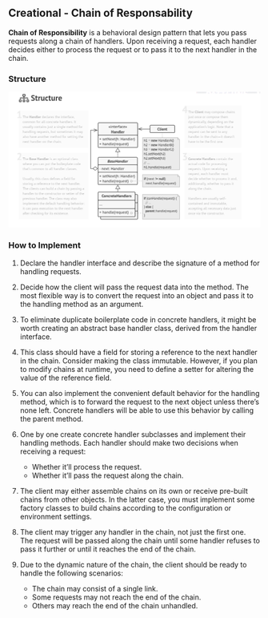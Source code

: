 ## Creational - Chain of Responsability

**Chain of Responsibility** is a behavioral design pattern that lets you pass requests along a chain of handlers. Upon receiving a request, each handler decides either to process the request or to pass it to the next handler in the chain.

### Structure
[![Creational - Chain of Responsability](../images/chain-of-responsability.png)](https://refactoring.guru/design-patterns/chain-of-responsibility)

### How to Implement

1. Declare the handler interface and describe the signature of a method for handling requests.

2. Decide how the client will pass the request data into the method. The most flexible way is to convert the request into an object and pass it to the handling method as an argument.

3. To eliminate duplicate boilerplate code in concrete handlers, it might be worth creating an abstract base handler class, derived from the handler interface.

4. This class should have a field for storing a reference to the next handler in the chain. Consider making the class immutable. However, if you plan to modify chains at runtime, you need to define a setter for altering the value of the reference field.

5. You can also implement the convenient default behavior for the handling method, which is to forward the request to the next object unless there’s none left. Concrete handlers will be able to use this behavior by calling the parent method.

6. One by one create concrete handler subclasses and implement their handling methods. Each handler should make two decisions when receiving a request:
    * Whether it’ll process the request.
    * Whether it’ll pass the request along the chain.

7. The client may either assemble chains on its own or receive pre-built chains from other objects. In the latter case, you must implement some factory classes to build chains according to the configuration or environment settings.

8. The client may trigger any handler in the chain, not just the first one. The request will be passed along the chain until some handler refuses to pass it further or until it reaches the end of the chain.

9. Due to the dynamic nature of the chain, the client should be ready to handle the following scenarios:
    * The chain may consist of a single link.
    * Some requests may not reach the end of the chain.
    * Others may reach the end of the chain unhandled.

